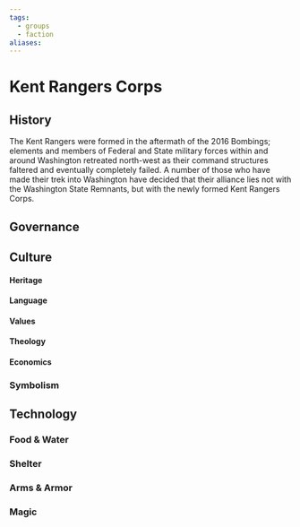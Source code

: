 ```yaml
---
tags:
  - groups
  - faction
aliases:
---
```


# Kent Rangers Corps
## History
The Kent Rangers were formed in the aftermath of the 2016 Bombings; elements and members of Federal and State military forces within and around Washington retreated north-west as their command structures faltered and eventually completely failed. A number of those who have made their trek into Washington have decided that their alliance lies not with the Washington State Remnants, but with the newly formed Kent Rangers Corps. 

## Governance
## Culture
#### Heritage
#### Language
#### Values
#### Theology
#### Economics
### Symbolism
## Technology
### Food & Water
### Shelter
### Arms & Armor
### Magic